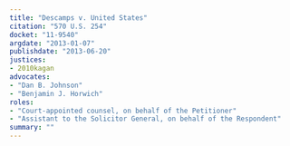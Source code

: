 ```yaml
---
title: "Descamps v. United States"
citation: "570 U.S. 254"
docket: "11-9540"
argdate: "2013-01-07"
publishdate: "2013-06-20"
justices:
- 2010kagan
advocates:
- "Dan B. Johnson"
- "Benjamin J. Horwich"
roles:
- "Court-appointed counsel, on behalf of the Petitioner"
- "Assistant to the Solicitor General, on behalf of the Respondent"
summary: ""
---
```


